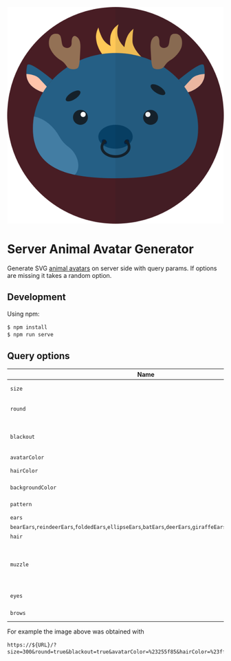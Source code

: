 <div align="center">
  <img src="./example.svg"/>
</div>

# Server Animal Avatar Generator

Generate SVG [animal avatars](https://github.com/roma-lukashik/animal-avatar-generator) on server side with query params.
If options are missing it takes a random option.

## Development

Using npm:
```bash
$ npm install
$ npm run serve
```

## Query options

|Name|Description|Options|
|---|---|---|
|`size`|Avatar size in pixels|integer|
|`round`|Use round or rectangle shape|`true` or `false`|
|`blackout`|Use blackout for right side of an avatar|`true` or `false`|
|`avatarColor`|Avatar color|Hex color changing the `#` for `%23`|
|`hairColor`|Avatar hair color|Hex color changing the `#` for `%23`|
|`backgroundColor`|Background color|Hex color changing the `#` for `%23`|
|`pattern`|Avatar pattern|`jawPattern`, `rightEyePattern`, `leftEyePattern`|
|`ears`|Avatar ears|`prickEars`,`buttonEars`,`roseEars`,`cowEars`,`heartShapeEars`,
`bearEars`,`reindeerEars`,`foldedEars`,`ellipseEars`,`batEars`,`deerEars`,`giraffeEars`,`goatEars`,`mouseEars`|
|`hair`|Avatar hair|`curlyHair`, `fringeHair`, `palmTreeHair`, `crestHair`|
|`muzzle`|Avatar muzzle|`tongueMuzzle`, `whiteNeutralMuzzle`, `bullMuzzle`, `smallTongueMuzzle`, `smallSmileyMuzzle`, `smileyWhiteMuzzle`, `worriedMuzzle`, `boarMuzzle`, `hippoMuzzle`, `sideSmileyMuzzle`, `catMuzzle`, `neutralMuzzle`, `sealMuzzle`, `smileyMuzzle`, `horseMuzzle`, `monkeyMuzzle`|
|`eyes`|Avatar eyes|`brightEyes`, `downEyes`, `upEyes`, `brighterEyes`, `twoSideEyes`, `triangleEyes`, `leftEyes`, `distantLeftEyes`|
|`brows`|Avatar brows|`ellipseBrows`, `rectBrows`, `arcBrows`|

For example the image above was obtained with

```
https://${URL}/?size=300&round=true&blackout=true&avatarColor=%23255f85&hairColor=%23ffc857&backgroundColor=%23481d24&pattern=jawPattern&ears=reindeerEars&hair=crestHair&muzzle=bullMuzzle&eyes=upEyes&brows=ellipseBrows
```
